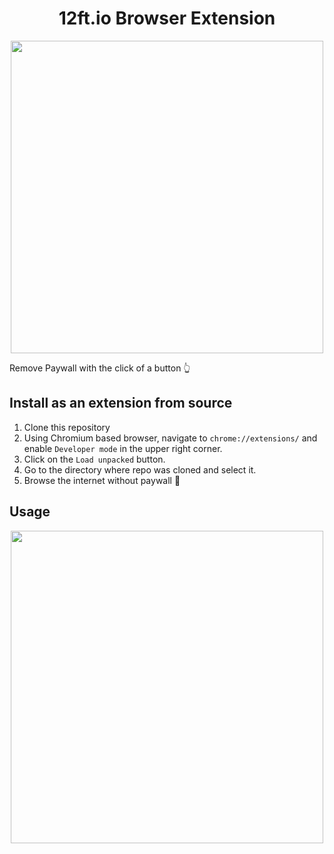 <h1 align="center"> 12ft.io Browser Extension </h1>
<p align="center">
<img src="https://i.imgur.com/axhsX6C.png", width=500>
</p>

Remove Paywall with the click of a button :point_up_2:

## Install as an extension from source

1. Clone this repository
2. Using Chromium based browser, navigate to `chrome://extensions/` and enable `Developer mode` in the upper right corner.
3. Click on the `Load unpacked` button.
4. Go to the directory where repo was cloned and select it.
5. Browse the internet without paywall :money_with_wings:


## Usage

<p align="center">
<img src="https://i.imgur.com/CYylwHr.gif", width=500>
</p>
